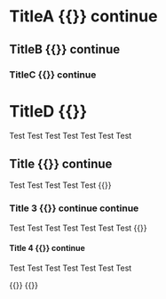 ﻿# TitleA {{<header-set anchor-name="a" />}} continue
## TitleB {{<header-set anchor-name="titleb" />}} continue
### TitleC {{<header-set anchor-name="titlec" />}} continue
# TitleD {{<header-set anchor-name="b" />}}

Test Test Test Test Test Test Test

## Title {{<anchor-set name="title2" />}} continue

Test Test Test Test Test {{<anchor-set name="test" text="Test Testss" />}}

### Title 3  {{<anchor-set name="title3" text="my title 3" />}} continue continue 

Test Test Test Test Test Test Test {{<anchor-get name="test" />}}

#### Title 4 {{<anchor-set name="title4" text="my title 4" />}} continue

Test Test Test Test Test Test Test

{{<anchor-get name="title3" />}}
{{<anchor-get name="title4" />}}

